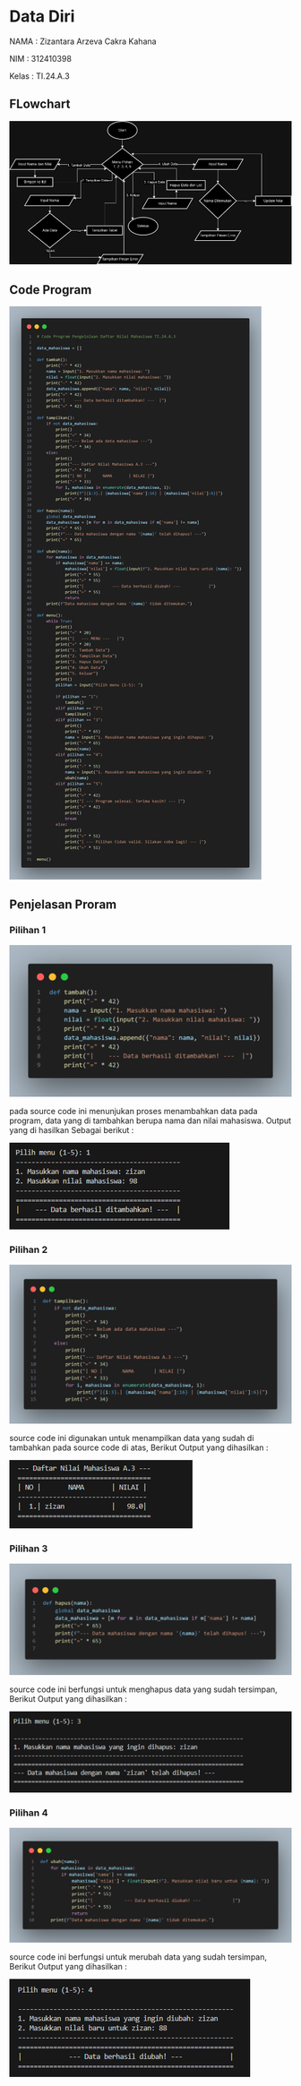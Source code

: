 # Data Diri

NAMA    : Zizantara Arzeva Cakra Kahana

NIM     : 312410398

Kelas   : TI.24.A.3

## FLowchart

<img src="flowchart.png">

## Code Program

<img src="sc.png">

## Penjelasan Proram

### Pilihan 1

<img src="c1.png">

pada source code ini menunjukan proses menambahkan data pada program, data yang di tambahkan berupa nama dan nilai mahasiswa. Output yang di hasilkan Sebagai berikut :

<img src="o1.png">

### Pilihan 2

<img src="c2.png">

source code ini digunakan untuk menampilkan data yang sudah di tambahkan pada source code di atas, Berikut Output yang dihasilkan :

<img src="o2.png">

### Pilihan 3

<img src="c3.png">

source code ini berfungsi untuk menghapus data yang sudah tersimpan, Berikut Output yang dihasilkan :

<img src="o3.png">

### Pilihan 4

<img src="c4.png">

source code ini berfungsi untuk merubah data yang sudah tersimpan, Berikut Output yang dihasilkan :

<img src="o4.png">
